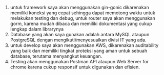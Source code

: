 1. untuk framework saya akan menggunakan gin-gonic dikarenakan memiliki koneksi yang cepat sehingga dapat memotong waktu untuk melakukan testing dan debug, untuk router saya akan menggunakan gorm, karena mudah dibaca dan memiliki dokumentasi yang cukup lengkap dalam librarynya
2. Database yang akan saya gunakan adalah antara MySQL ataupun PostgreSQL dengan mengikuti/menyesuaikan divisi IT yang ada.
3. untuk develop saya akan menggunakan AWS, dikarenakan auditability yang baik dan memiliki tingkat proteksi yang aman untuk sebuah database, terutama menyangkut keuangan.
4. Testing akan menggunakan Postman API ataupun Web Server for chrome karena cukup responsif untuk digunakan dan efisien.

